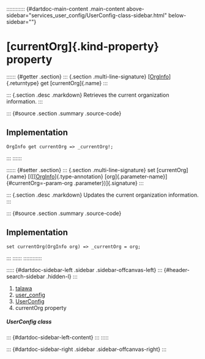 :::::::::::: {#dartdoc-main-content .main-content above-sidebar="services_user_config/UserConfig-class-sidebar.html" below-sidebar=""}
<div>

# [currentOrg]{.kind-property} property

</div>

:::::: {#getter .section}
::: {.section .multi-line-signature}
[[OrgInfo](../../models_organization_org_info/OrgInfo-class.html)]{.returntype}
get [currentOrg]{.name}
:::

::: {.section .desc .markdown}
Retrieves the current organization information.
:::

::: {#source .section .summary .source-code}
## Implementation

``` language-dart
OrgInfo get currentOrg => _currentOrg!;
```
:::
::::::

:::::: {#setter .section}
::: {.section .multi-line-signature}
set [currentOrg]{.name}
[([[[OrgInfo](../../models_organization_org_info/OrgInfo-class.html)]{.type-annotation}
[org]{.parameter-name}]{#currentOrg=-param-org .parameter})]{.signature}
:::

::: {.section .desc .markdown}
Updates the current organization information.
:::

::: {#source .section .summary .source-code}
## Implementation

``` language-dart
set currentOrg(OrgInfo org) => _currentOrg = org;
```
:::
::::::
::::::::::::

::::: {#dartdoc-sidebar-left .sidebar .sidebar-offcanvas-left}
::: {#header-search-sidebar .hidden-l}
:::

1.  [talawa](../../index.html)
2.  [user_config](../../services_user_config/)
3.  [UserConfig](../../services_user_config/UserConfig-class.html)
4.  currentOrg property

##### UserConfig class

::: {#dartdoc-sidebar-left-content}
:::
:::::

::: {#dartdoc-sidebar-right .sidebar .sidebar-offcanvas-right}
:::
